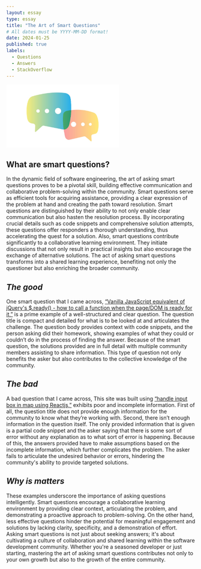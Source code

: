 ```yaml
---
layout: essay
type: essay
title: "The Art of Smart Questions"
# All dates must be YYYY-MM-DD format!
date: 2024-01-25
published: true
labels:
  - Questions
  - Answers
  - StackOverflow
---
```


<img width="300px" class="rounded float-start pe-4" src="../img/smart-questions/questions.jpg">

## **What are smart questions?**
In the dynamic field of software engineering, the art of asking smart questions proves to be a pivotal skill, building effective communication and collaborative problem-solving within the community. Smart questions serve as efficient tools for acquiring assistance, providing a clear expression of the problem at hand and creating the path toward resolution.
Smart questions are distinguished by their ability to not only enable clear communication but also hasten the resolution process. By incorporating crucial details such as code snippets and comprehensive solution attempts, these questions offer responders a thorough understanding, thus accelerating the quest for a solution. Also, smart questions contribute significantly to a collaborative learning environment. They initiate discussions that not only result in practical insights but also encourage the exchange of alternative solutions. The act of asking smart questions transforms into a shared learning experience, benefiting not only the questioner but also enriching the broader community.

## *The good*
One smart question that I came across, [“Vanilla JavaScript equivalent of jQuery's $.ready() - how to call a function when the page/DOM is ready for it,”](https://stackoverflow.com/questions/9899372/vanilla-javascript-equivalent-of-jquerys-ready-how-to-call-a-function-whe) is a prime example of a well-structured and clear question. The question title is compact and detailed for what is to be looked at and articulates the challenge. The question body provides context with code snippets, and the person asking did their homework, showing examples of what they could or couldn’t do in the process of finding the answer. Because of the smart question, the solutions provided are in full detail with multiple community members assisting to share information. This type of question not only benefits the asker but also contributes to the collective knowledge of the community.

## *The bad*
A bad question that I came across, This site was built using [“handle input box in map using Reactjs,”](https://stackoverflow.com/questions/77885320/handle-input-box-in-map-using-reactjs) exhibits poor and incomplete information. First of all, the question title does not provide enough information for the community to know what they’re working with. Second, there isn’t enough information in the question itself. The only provided information that is given is a partial code snippet and the asker saying that there is some sort of error without any explanation as to what sort of error is happening. Because of this, the answers provided have to make assumptions based on the incomplete information, which further complicates the problem. The asker fails to articulate the undesired behavior or errors, hindering the community's ability to provide targeted solutions.

## *Why is matters*
These examples underscore the importance of asking questions intelligently. Smart questions encourage a collaborative learning environment by providing clear context, articulating the problem, and demonstrating a proactive approach to problem-solving. On the other hand, less effective questions hinder the potential for meaningful engagement and solutions by lacking clarity, specificity, and a demonstration of effort. Asking smart questions is not just about seeking answers; it's about cultivating a culture of collaboration and shared learning within the software development community. Whether you're a seasoned developer or just starting, mastering the art of asking smart questions contributes not only to your own growth but also to the growth of the entire community.


